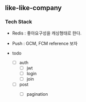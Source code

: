 ## like-like-company

### Tech Stack

- Redis : 좋아요구성을 캐싱형태로 한다.
- Push : GCM, FCM reference 보자

- todo
    - [ ] auth
        - [ ] jwt
        - [ ] login
        - [ ] join
    - [ ] post
        - [ ] pagination
         